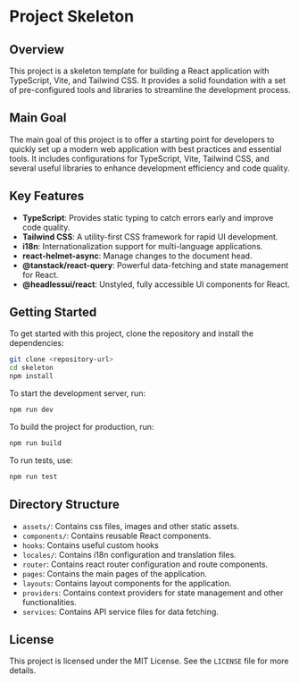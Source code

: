 # Project Skeleton

## Overview

This project is a skeleton template for building a React application with TypeScript, Vite, and Tailwind CSS. It provides a solid foundation with a set of pre-configured tools and libraries to streamline the development process.

## Main Goal

The main goal of this project is to offer a starting point for developers to quickly set up a modern web application with best practices and essential tools. It includes configurations for TypeScript, Vite, Tailwind CSS, and several useful libraries to enhance development efficiency and code quality.

## Key Features

- **TypeScript**: Provides static typing to catch errors early and improve code quality.
- **Tailwind CSS**: A utility-first CSS framework for rapid UI development.
- **i18n**: Internationalization support for multi-language applications.
- **react-helmet-async**: Manage changes to the document head.
- **@tanstack/react-query**: Powerful data-fetching and state management for React.
- **@headlessui/react**: Unstyled, fully accessible UI components for React.

## Getting Started

To get started with this project, clone the repository and install the dependencies:

```sh
git clone <repository-url>
cd skeleton
npm install
```

To start the development server, run:

```sh
npm run dev
```

To build the project for production, run:

```sh
npm run build
```

To run tests, use:

```sh
npm run test
```

## Directory Structure

- `assets/`: Contains css files, images and other static assets.
- `components/`: Contains reusable React components.
- `hooks`: Contains useful custom hooks
- `locales/`: Contains i18n configuration and translation files.
- `router`: Contains react router configuration and route components.
- `pages`: Contains the main pages of the application.
- `layouts`: Contains layout components for the application.
- `providers`: Contains context providers for state management and other functionalities.
- `services`: Contains API service files for data fetching.


## License

This project is licensed under the MIT License. See the `LICENSE` file for more details.
